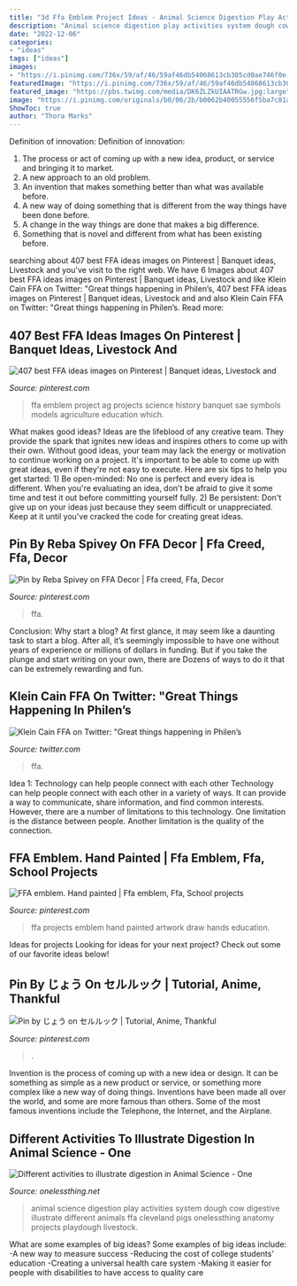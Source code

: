 ```yaml
---
title: "3d Ffa Emblem Project Ideas - Animal Science Digestion Play Activities System Dough Cow Digestive Illustrate Different Animals Ffa Cleveland Pigs Onelessthing Anatomy Projects Playdough Livestock"
description: "Animal science digestion play activities system dough cow digestive illustrate different animals ffa cleveland pigs onelessthing anatomy projects playdough livestock"
date: "2022-12-06"
categories:
- "ideas"
tags: ["ideas"]
images:
- "https://i.pinimg.com/736x/59/af/46/59af46db54068613cb305cd0ae746f0e--ffa-emblem-ag-science.jpg"
featuredImage: "https://i.pinimg.com/736x/59/af/46/59af46db54068613cb305cd0ae746f0e--ffa-emblem-ag-science.jpg"
featured_image: "https://pbs.twimg.com/media/DK6ZLZkUIAATRGw.jpg:large"
image: "https://i.pinimg.com/originals/b0/06/2b/b0062b40055556f5ba7c81a6dcfcf76e.jpg"
ShowToc: true
author: "Thora Marks"
---
```



Definition of innovation:
Definition of innovation: 
1. The process or act of coming up with a new idea, product, or service and bringing it to market.
2. A new approach to an old problem. 
3. An invention that makes something better than what was available before.
4. A new way of doing something that is different from the way things have been done before.
5. A change in the way things are done that makes a big difference. 
6. Something that is novel and different from what has been existing before. 

	

		
searching about 407 best FFA ideas images on Pinterest | Banquet ideas, Livestock and you've visit to the right web. We have 6 Images about 407 best FFA ideas images on Pinterest | Banquet ideas, Livestock and like Klein Cain FFA on Twitter: &quot;Great things happening in Philen’s, 407 best FFA ideas images on Pinterest | Banquet ideas, Livestock and and also Klein Cain FFA on Twitter: &quot;Great things happening in Philen’s. Read more:
		
    
## 407 Best FFA Ideas Images On Pinterest | Banquet Ideas, Livestock And

<img loading=lazy src="https://i.pinimg.com/736x/59/af/46/59af46db54068613cb305cd0ae746f0e--ffa-emblem-ag-science.jpg" onerror="this.onerror=null;this.src='https://tse4.mm.bing.net/th?id=OIP.OqJLpJ7tRFyCoRiPVkMQAQHaE8&amp;pid=15.1';" alt="407 best FFA ideas images on Pinterest | Banquet ideas, Livestock and">

_Source: pinterest.com_

>ffa emblem project ag projects science history banquet sae symbols models agriculture education which. 

	

What makes good ideas?
Ideas are the lifeblood of any creative team. They provide the spark that ignites new ideas and inspires others to come up with their own. Without good ideas, your team may lack the energy or motivation to continue working on a project. It's important to be able to come up with great ideas, even if they're not easy to execute. Here are six tips to help you get started: 1) Be open-minded: No one is perfect and every idea is different. When you're evaluating an idea, don't be afraid to give it some time and test it out before committing yourself fully. 2) Be persistent: Don't give up on your ideas just because they seem difficult or unappreciated. Keep at it until you've cracked the code for creating great ideas.

    
## Pin By Reba Spivey On FFA Decor | Ffa Creed, Ffa, Decor

<img loading=lazy src="https://i.pinimg.com/736x/99/fc/0a/99fc0ade15fe22e281a65bacf25d1787.jpg" onerror="this.onerror=null;this.src='https://tse2.mm.bing.net/th?id=OIP.WmYf4ag4fN27VGYvSf1VmAHaJ3&amp;pid=15.1';" alt="Pin by Reba Spivey on FFA Decor | Ffa creed, Ffa, Decor">

_Source: pinterest.com_

>ffa. 

	

Conclusion: Why start a blog?
At first glance, it may seem like a daunting task to start a blog. After all, it’s seemingly impossible to have one without years of experience or millions of dollars in funding. But if you take the plunge and start writing on your own, there are Dozens of ways to do it that can be extremely rewarding and fun.

    
## Klein Cain FFA On Twitter: &quot;Great Things Happening In Philen’s

<img loading=lazy src="https://pbs.twimg.com/media/DK6ZLZkUIAATRGw.jpg:large" onerror="this.onerror=null;this.src='https://tse1.mm.bing.net/th?id=OIP.UdZTHCDXuzNneivLdFS8BQHaJ4&amp;pid=15.1';" alt="Klein Cain FFA on Twitter: &quot;Great things happening in Philen’s">

_Source: twitter.com_

>ffa. 

	

Idea 1: Technology can help people connect with each other
Technology can help people connect with each other in a variety of ways. It can provide a way to communicate, share information, and find common interests. However, there are a number of limitations to this technology. One limitation is the distance between people. Another limitation is the quality of the connection.

    
## FFA Emblem. Hand Painted | Ffa Emblem, Ffa, School Projects

<img loading=lazy src="https://i.pinimg.com/originals/62/48/2e/62482e0be03d389cac44438770589db1.jpg" onerror="this.onerror=null;this.src='https://tse2.mm.bing.net/th?id=OIP.o7MDQutDPXeFcLykGleaBgAAAA&amp;pid=15.1';" alt="FFA emblem. Hand painted | Ffa emblem, Ffa, School projects">

_Source: pinterest.com_

>ffa projects emblem hand painted artwork draw hands education. 

	

Ideas for projects
Looking for ideas for your next project? Check out some of our favorite ideas below!

    
## Pin By じょう On セルルック | Tutorial, Anime, Thankful

<img loading=lazy src="https://i.pinimg.com/originals/b0/06/2b/b0062b40055556f5ba7c81a6dcfcf76e.jpg" onerror="this.onerror=null;this.src='https://tse3.mm.bing.net/th?id=OIP.ex6O58r7UpUtf5NFJZoWyAHaEK&amp;pid=15.1';" alt="Pin by じょう on セルルック | Tutorial, Anime, Thankful">

_Source: pinterest.com_

>. 

	

Invention is the process of coming up with a new idea or design. It can be something as simple as a new product or service, or something more complex like a new way of doing things. Inventions have been made all over the world, and some are more famous than others. Some of the most famous inventions include the Telephone, the Internet, and the Airplane.

    
## Different Activities To Illustrate Digestion In Animal Science - One

<img loading=lazy src="https://cdn.shopify.com/s/files/1/0146/1812/files/077805acbb72e361373f00a00de2c401.jpg?245" onerror="this.onerror=null;this.src='https://tse3.mm.bing.net/th?id=OIP.sbXfsnfgaNpybmkJ9XMY8wHaJ4&amp;pid=15.1';" alt="Different activities to illustrate digestion in Animal Science - One">

_Source: onelessthing.net_

>animal science digestion play activities system dough cow digestive illustrate different animals ffa cleveland pigs onelessthing anatomy projects playdough livestock. 

	

What are some examples of big ideas?
Some examples of big ideas include: 
-A new way to measure success 
-Reducing the cost of college students' education 
-Creating a universal health care system
-Making it easier for people with disabilities to have access to quality care

